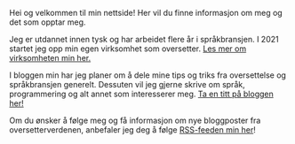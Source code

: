 Hei og velkommen til min nettside! Her vil du finne informasjon om meg og det som opptar meg.

Jeg er utdannet innen tysk og har arbeidet flere år i språkbransjen. I 2021 startet jeg opp min egen virksomhet som oversetter. 
[Les mer om virksomheten min her.](/språktjenester/)

I bloggen min har jeg planer om å dele mine tips og triks fra oversettelse og språkbransjen generelt. Dessuten vil jeg gjerne skrive om språk, programmering og alt annet som interesserer meg. 
[Ta en titt på bloggen her!](/blogg/)

Om du ønsker å følge meg og få informasjon om nye bloggposter fra oversetterverdenen, anbefaler jeg deg å følge [RSS-feeden min her](/blogg/index.xml)!